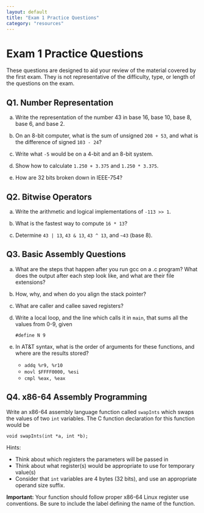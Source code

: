 ```yaml
---
layout: default
title: "Exam 1 Practice Questions"
category: "resources"
---
```


# Exam 1 Practice Questions

These questions are designed to aid your review of the material covered by the first exam. They is not representative of the difficulty, type, or length of the questions on the exam.

## Q1. Number Representation
<ol type="a">
  <li>

  Write the representation of the number 43 in base 16, base 10, base 8, base 6, and base 2.

  </li>
  <li>

  On an 8-bit computer, what is the sum of unsigned `208 + 53`, and what is the difference of signed `103 - 24`?

  </li>
  <li>

  Write what `-5` would be on a 4-bit and an 8-bit system.

  </li>
  <li>

  Show how to calculate `1.250 + 3.375` and `1.250 * 3.375`.

  </li>
  <li>

  How are 32 bits broken down in IEEE-754?

  </li>
</ol>

## Q2. Bitwise Operators
<ol type="a">
  <li>

  Write the arithmetic and logical implementations of `-113 >> 1`.

  </li>
  <li>

  What is the fastest way to compute `16 * 13`?

  </li>
  <li>

  Determine `43 | 13`, `43 & 13`, `43 ^ 13`, and `~43` (base 8).

  </li>
</ol>

## Q3. Basic Assembly Questions
<ol type="a">
  <li>

  What are the steps that happen after you run gcc on a .c program? What does the output after each step look like, and what are their file extensions?

  </li>

  <li>

  How, why, and when do you align the stack pointer?

  </li>
  <li>

  What are caller and callee saved registers?

  </li>
  <li>

  Write a local loop, and the line which calls it in `main`, that sums all the values from 0-9, given

  `#define N 9`

  </li>
  <li>

  In AT&T syntax, what is the order of arguments for these functions, and where are the results stored?
  * `addq %r9, %r10`
  * `movl $FFFF0000, %esi`
  * `cmpl %eax, %eax`

  </li>
</ol>

## Q4. x86-64 Assembly Programming

Write an x86-64 assembly language function called `swapInts` which swaps the values of two `int` variables. The C function declaration for this function would be

`void swapInts(int *a, int *b);`

Hints:
* Think about which registers the parameters will be passed in
* Think about what register(s) would be appropriate to use for temporary value(s)
* Consider that `int` variables are 4 bytes (32 bits), and use an appropriate operand size suffix.

**Important:** Your function should follow proper x86-64 Linux register use conventions. Be sure to include the label defining the name of the function.
